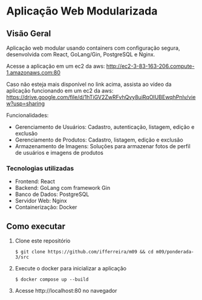 # Aplicação Web Modularizada

## Visão Geral

Aplicação web modular usando containers com configuração segura, desenvolvida com React, GoLang/Gin, PostgreSQL e Nginx.

Acesse a aplicação em um ec2 da aws: http://ec2-3-83-163-206.compute-1.amazonaws.com:80

Caso não esteja mais disponível no link acima, assista ao vídeo da aplicação funcionando em um ec2 da aws: https://drive.google.com/file/d/1hTiGV2ZwRFvhQvy8uiRqOIUBEwqhPnlv/view?usp=sharing


Funcionalidades:
- Gerenciamento de Usuários: Cadastro, autenticação, listagem, edição e exclusão
- Gerenciamento de Produtos: Cadastro, listagem, edição e exclusão
- Armazenamento de Imagens: Soluções para armazenar fotos de perfil de usuários e imagens de produtos

### Tecnologias utilizadas
- Frontend: React
- Backend: GoLang com framework Gin
- Banco de Dados: PostgreSQL
- Servidor Web: Nginx
- Containerização: Docker

## Como executar
1. Clone este repositório

    `$ git clone https://github.com/ifferreira/m09 && cd m09/ponderada-3/src`
2. Execute o docker para inicializar a aplicação
 
    `$ docker compose up --build`
3. Acesse http://localhost:80 no navegador

